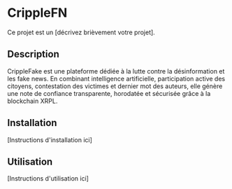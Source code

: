 # CrippleFN

Ce projet est un [décrivez brièvement votre projet].

## Description

CrippleFake est une plateforme dédiée à la lutte contre la désinformation et les fake news. En combinant intelligence artificielle, participation active des citoyens, contestation des victimes et dernier mot des auteurs, elle génère une note de confiance transparente, horodatée et sécurisée grâce à la blockchain XRPL.

## Installation

[Instructions d'installation ici]

## Utilisation

[Instructions d'utilisation ici]
